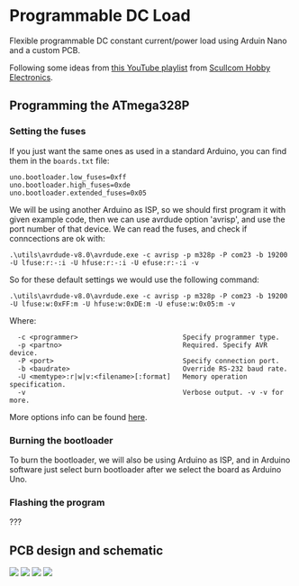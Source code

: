 # Programmable DC Load

Flexible programmable DC constant current/power load using Arduin Nano and a custom PCB.

Following some ideas from [this YouTube playlist](https://www.youtube.com/playlist?list=PLUMG8JNssPPzbr4LydbTcBrhoPlemu5Dt) from [Scullcom Hobby Electronics](https://www.youtube.com/@scullcomhobbyelectronics1702).



## Programming the ATmega328P

### Setting the fuses

If you just want the same ones as used in a standard Arduino, you can find them in the ```boards.txt``` file:
```
uno.bootloader.low_fuses=0xff
uno.bootloader.high_fuses=0xde
uno.bootloader.extended_fuses=0x05
```

We will be using another Arduino as ISP, so we should first program it with given example code, then we can use avrdude option 'avrisp', and use the port number of that device. We can read the fuses, and check if conncections are ok with:
``` 
.\utils\avrdude-v8.0\avrdude.exe -c avrisp -p m328p -P com23 -b 19200 -U lfuse:r:-:i -U hfuse:r:-:i -U efuse:r:-:i -v
``` 

So for these default settings we would use the following command:
``` 
.\utils\avrdude-v8.0\avrdude.exe -c avrisp -p m328p -P com23 -b 19200 -U lfuse:w:0xFF:m -U hfuse:w:0xDE:m -U efuse:w:0x05:m -v
```
Where:
```
  -c <programmer>                          Specify programmer type.
  -p <partno>                              Required. Specify AVR device.
  -P <port>                                Specify connection port.
  -b <baudrate>                            Override RS-232 baud rate.
  -U <memtype>:r|w|v:<filename>[:format]   Memory operation specification.
  -v                                       Verbose output. -v -v for more.
```
More options info can be found [here](https://www.nongnu.org/avrdude/user-manual/avrdude_3.html).


### Burning the bootloader

To burn the bootloader, we will also be using Arduino as ISP, and in Arduino software just select burn bootloader after we select the board as Arduino Uno.


### Flashing the program

???

## PCB design and schematic

![](pics/schm.png)
![](pics/pcb_editor.png)
![](pics/pcb_3d_view.png)
![](pics/pcbs.jpg)
